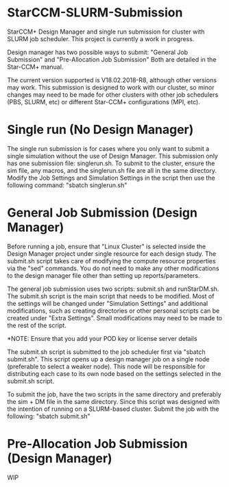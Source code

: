 # StarCCM-SLURM-Submission
StarCCM+ Design Manager and single run submission for cluster with SLURM job scheduler. 
This project is currently a work in progress. 

Design manager has two possible ways to submit: "General Job Submission" and "Pre-Allocation Job Submission"
Both are detailed in the Star-CCM+ manual.

The current version supported is V18.02.2018-R8, although other versions may work. This submission
is designed to work with our cluster, so minor changes may need to be made for other clusters with
other job schedulers (PBS, SLURM, etc) or different Star-CCM+ configurations (MPI, etc).

# Single run (No Design Manager)
The single run submission is for cases where you only want to submit a single simulation without the
use of Design Manager. This submission only has one submission file: singlerun.sh. To submit to the
cluster, ensure the sim file, any macros, and the singlerun.sh file are all in the same directory.
Modify the Job Settings and Simulation Settings in the script then use the following command:
"sbatch singlerun.sh"


# General Job Submission (Design Manager)
Before running a job, ensure that "Linux Cluster" is selected inside the Design Manager project under
single resource for each design study. The submit.sh script takes care of modifying the compute
resource properties via the "sed" commands. You do not need to make any other modifications to the 
design manager file other than setting up reports/parameters.

The general job submission uses two scripts: submit.sh and runStarDM.sh. The submit.sh script is the
main script that needs to be modified. Most of the settings will be changed under "Simulation Settings"
and additional modifications, such as creating directories or other personal scripts can be created 
under "Extra Settings". Small modifications may need to be made to the rest of the script.

*NOTE: Ensure that you add your POD key or license server details

The submit.sh script is submitted to the job scheduler first via "sbatch submit.sh". This script opens
up a design manager job on a single node (preferable to select a weaker node). This node will be responsible
for distributing each case to its own node based on the settings selected in the submit.sh script.

To  submit the job, have the two scripts in the same directory and preferably the sim + DM file in the same directory.
Since this script was designed with the intention of running on a SLURM-based cluster. Submit the job with the following:
"sbatch submit.sh"

# Pre-Allocation Job Submission (Design Manager)
WIP

